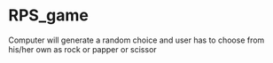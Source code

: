 # RPS_game
Computer will generate a random choice and user has to choose from his/her own as rock or papper or scissor

